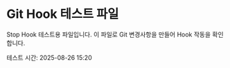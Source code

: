 # Git Hook 테스트 파일

Stop Hook 테스트용 파일입니다.
이 파일로 Git 변경사항을 만들어 Hook 작동을 확인합니다.

테스트 시간: 2025-08-26 15:20